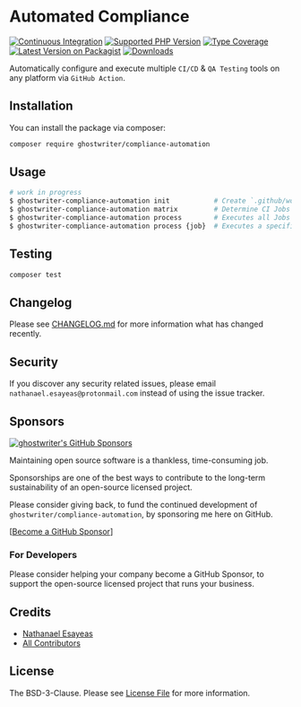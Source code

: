 # Automated Compliance

[![Continuous Integration](https://github.com/ghostwriter/compliance-automation/actions/workflows/continuous-integration.yml/badge.svg)](https://github.com/ghostwriter/compliance-automation/actions/workflows/continuous-integration.yml)
[![Supported PHP Version](https://badgen.net/packagist/php/ghostwriter/compliance-automation?color=8892bf)](https://www.php.net/supported-versions)
[![Type Coverage](https://shepherd.dev/github/ghostwriter/compliance-automation/coverage.svg)](https://shepherd.dev/github/ghostwriter/compliance-automation)
[![Latest Version on Packagist](https://badgen.net/packagist/v/ghostwriter/compliance-automation)](https://packagist.org/packages/ghostwriter/compliance-automation)
[![Downloads](https://badgen.net/packagist/dt/ghostwriter/compliance-automation?color=blue)](https://packagist.org/packages/ghostwriter/compliance-automation)

Automatically configure and execute multiple `CI/CD` & `QA Testing` tools on any platform via `GitHub Action`.

## Installation

You can install the package via composer:

``` bash
composer require ghostwriter/compliance-automation
```

## Usage

```bash
# work in progress
$ ghostwriter-compliance-automation init           # Create `.github/workflows/compliance-automation.yml` workflow file
$ ghostwriter-compliance-automation matrix         # Determine CI Jobs for GitHub Actions
$ ghostwriter-compliance-automation process        # Executes all Jobs (the result of `matrix` command)
$ ghostwriter-compliance-automation process {job}  # Executes a specific Job 
```

## Testing

``` bash
composer test
```

## Changelog

Please see [CHANGELOG.md](./CHANGELOG.md) for more information what has changed recently.

## Security

If you discover any security related issues, please email `nathanael.esayeas@protonmail.com` instead of using the issue tracker.

## Sponsors

[![ghostwriter's GitHub Sponsors](https://img.shields.io/github/sponsors/ghostwriter?label=Sponsors&logo=GitHub%20Sponsors)](https://github.com/sponsors/ghostwriter)

Maintaining open source software is a thankless, time-consuming job.

Sponsorships are one of the best ways to contribute to the long-term sustainability of an open-source licensed project.

Please consider giving back, to fund the continued development of `ghostwriter/compliance-automation`, by sponsoring me here on GitHub.

[[Become a GitHub Sponsor](https://github.com/sponsors/ghostwriter)]

### For Developers

Please consider helping your company become a GitHub Sponsor, to support the open-source licensed project that runs your business.

## Credits

- [Nathanael Esayeas](https://github.com/ghostwriter)
- [All Contributors](https://github.com/ghostwriter/compliance-automation/contributors)

## License

The BSD-3-Clause. Please see [License File](./LICENSE) for more information.
